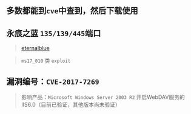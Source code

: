 ## 多数都能到`cve`中查到，然后下载使用



## 永痕之蓝 `135/139/445`端口

> [eternalblue](https://zengjunpeng.com/?id=142)

> `ms17_010` 类 `exploit`




## 漏洞编号：`CVE-2017-7269`

>影响产品：`Microsoft Windows Server 2003 R2` 开启WebDAV服务的IIS6.0（目前已验证，其他版本尚未验证）

